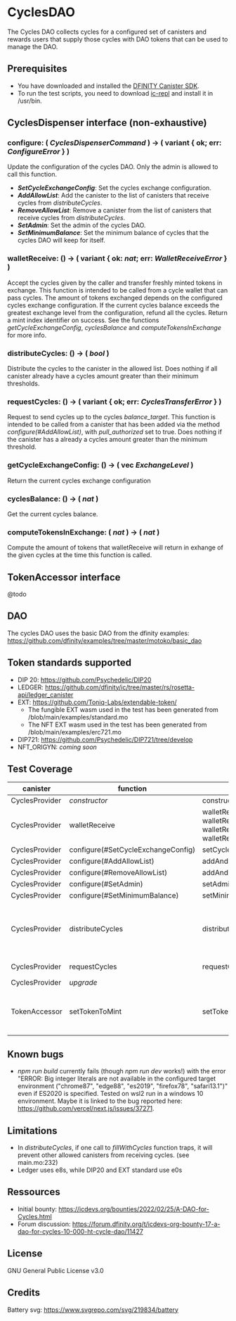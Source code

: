 # CyclesDAO

The Cycles DAO collects cycles for a configured set of canisters and rewards users that supply those cycles with DAO tokens that can be used to manage the DAO.

## Prerequisites

* You have downloaded and installed the [DFINITY Canister SDK](https://sdk.dfinity.org).
* To run the test scripts, you need to download [ic-repl](https://github.com/chenyan2002/ic-repl/releases) and install it in /usr/bin.

## CyclesDispenser interface (non-exhaustive)

### **configure**: ( *CyclesDispenserCommand* ) -> ( variant { ok; err: *ConfigureError* } )
Update the configuration of the cycles DAO. Only the admin is allowed to call this function.
- ***SetCycleExchangeConfig***: Set the cycles exchange configuration.
- ***AddAllowList***: Add the canister to the list of canisters that receive cycles from *distributeCycles*.
- ***RemoveAllowList***: Remove a canister from the list of canisters that receive cycles from *distributeCycles*.
- ***SetAdmin***: Set the admin of the cycles DAO.
- ***SetMinimumBalance***: Set the minimum balance of cycles that the cycles DAO will keep for itself.

### **walletReceive**: () -> ( variant { ok: *nat*; err: *WalletReceiveError* } )
Accept the cycles given by the caller and transfer freshly minted tokens in exchange. This function is intended to be called from a cycle wallet that can pass cycles. The amount of tokens exchanged depends on the configured cycles exchange configuration. If the current cycles balance exceeds the greatest exchange level from the configuration, refund all the cycles. Return a mint index identifier on success. See the functions *getCycleExchangeConfig*, *cyclesBalance* and *computeTokensInExchange* for more info.

### **distributeCycles**: () -> ( *bool* )
Distribute the cycles to the canister in the allowed list. Does nothing if all canister already have a cycles amount greater than their minimum thresholds.

### **requestCycles**: () -> ( variant { ok; err: *CyclesTransferError* } )
Request to send cycles up to the cycles *balance_target*. This function is intended to be called from a canister that has been added via the method *configure(#AddAllowList)*, with *pull_authorized* set to true. Does nothing if the canister has a already a cycles amount greater than the minimum threshold.

### **getCycleExchangeConfig**: () -> ( vec *ExchangeLevel* )
Return the current cycles exchange configuration

### **cyclesBalance**: () -> ( *nat* )
Get the current cycles balance.

### **computeTokensInExchange**: ( *nat* ) -> ( *nat* )
Compute the amount of tokens that walletReceive will return in exhange of the given cycles at the time this function is called.

## TokenAccessor interface

@todo

## DAO

The cycles DAO uses the basic DAO from the dfinity examples: https://github.com/dfinity/examples/tree/master/motoko/basic_dao

## Token standards supported

- DIP 20: https://github.com/Psychedelic/DIP20
- LEDGER: https://github.com/dfinity/ic/tree/master/rs/rosetta-api/ledger_canister
- EXT: https://github.com/Toniq-Labs/extendable-token/
  - The fungible EXT wasm used in the test has been generated from /blob/main/examples/standard.mo
  - The NFT EXT wasm used in the test has been generated from /blob/main/examples/erc721.mo
- DIP721: https://github.com/Psychedelic/DIP721/tree/develop
- NFT_ORIGYN: *coming soon*

## Test Coverage

| canister | function | test scripts | left to do | complete |
| ------ | ------ | ------ | ------ | ------ |
| CyclesProvider | *constructor* | constructor.test.sh | N/A |  100% |
| CyclesProvider | walletReceive | walletReceive_dip20.test.sh, walletReceive_errors.test.sh, walletReceive_extf.test.sh, walletReceive_ledger.test.sh | fix ledger canister initialization | CyclesProvider (see install.sh) | 75% | 
| CyclesProvider | configure(#SetCycleExchangeConfig) | setCycleExchangeConfig.test.sh | N/A | 100% |
| CyclesProvider | configure(#AddAllowList) | addAndRemoveAllowList.test.sh.test.sh | N/A | 100% |
| CyclesProvider | configure(#RemoveAllowList) | addAndRemoveAllowList.test.sh.test.sh | N/A | 100% |
| CyclesProvider | configure(#SetAdmin) | setAdmin.test.sh | N/A | 100% |
| CyclesProvider | configure(#SetMinimumBalance) | setMinimumBalance.test.sh | N/A | 100% |
| CyclesProvider | distributeCycles | distributeCycles.test.sh | split test to avoid risk of side effects - add test of histories | 80% |
| CyclesProvider | requestCycles | requestCycles.test.sh | add test of histories | 90% |
| CyclesProvider | *upgrade* | | to test | 0% |
| TokenAccessor | setTokenToMint | setTokenToMint.test.sh | fix ledger canister initialization (see install.sh) | 80% |

## Known bugs

- *npm run build* currently fails (though *npm run dev* works!) with the error "ERROR: Big integer literals are not available in the configured target environment ("chrome87", "edge88", "es2019", "firefox78", "safari13.1")" even if ES2020 is specified. Tested on wsl2 run in a windows 10 environment. Maybe it is linked to the bug reported here: https://github.com/vercel/next.js/issues/37271.

## Limitations

- In *distributeCycles*, if one call to *fillWithCycles* function traps, it will prevent other allowed canisters from receiving cycles. (see main.mo:232)
- Ledger uses e8s, while DIP20 and EXT standard use e0s

## Ressources

- Initial bounty: https://icdevs.org/bounties/2022/02/25/A-DAO-for-Cycles.html
- Forum discussion: https://forum.dfinity.org/t/icdevs-org-bounty-17-a-dao-for-cycles-10-000-ht-cycle-dao/11427

## License

GNU General Public License v3.0

## Credits

Battery svg: https://www.svgrepo.com/svg/219834/battery